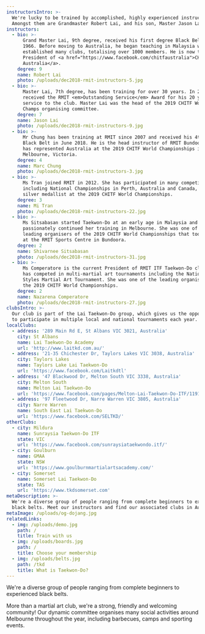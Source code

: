 ```yaml
---
instructorsIntro: >-
  We're lucky to be trained by accomplished, highly experienced instructors.
  Amongst them are Grandmaster Robert Lai, and his son, Master Jason Lai.
instructors:
  - bio: >-
      Grand Master Lai, 9th degree, received his first degree Black Belt in
      1966. Before moving to Australia, he began teaching in Malaysia where he
      established many clubs, totalising over 1000 members. He is now the
      President of <a href="https://www.facebook.com/chitfaustralia">CHITF
      Australia</a>.
    degree: 9
    name: Robert Lai
    photo: /uploads/dec2018-rmit-instructors-5.jpg
  - bio: >-
      Master Lai, 7th degree, has been training for over 30 years. In 2013, he
      received the RMIT <em>Outstanding Service</em> Award for his 20 years of
      service to the club. Master Lai was the head of the 2019 CHITF World
      Champs organising committee.
    degree: 7
    name: Jason Lai
    photo: /uploads/dec2018-rmit-instructors-9.jpg
  - bio: >-
      Mr Chung has been training at RMIT since 2007 and received his 4th degree
      Black Belt in June 2018. He is the head instructor of RMIT Bundoora. He
      has represented Australia at the 2019 CHITF World Championships in
      Melbourne, Victoria.
    degree: 4
    name: Marc Chung
    photo: /uploads/dec2018-rmit-instructors-3.jpg
  - bio: >-
      Ms Tran joined RMIT in 2012. She has participated in many competitions
      including National Championships in Perth, Australia and Canada, and was a
      silver medallist at the 2019 CHITF World Championships.
    degree: 3
    name: Mi Tran
    photo: /uploads/dec2018-rmit-instructors-22.jpg
  - bio: >-
      Ms Sitsabasan started Taekwon-Do at an early age in Malaysia and has
      passionately continued her training in Melbourne. She was one of the
      leading organisers of the 2019 CHITF World Championships that took place
      at the RMIT Sports Centre in Bundoora.
    degree: 2
    name: Shivarnee Sitsabasan
    photo: /uploads/dec2018-rmit-instructors-31.jpg
  - bio: >-
      Ms Comperatore is the current President of RMIT ITF Taekwon-Do club. She
      has competed in multi-martial art tournaments including the National All
      Styles Martial Art Tournament. She was one of the leading organisers of
      the 2019 CHITF World Championships.
    degree: 2
    name: Nazarena Comperatore
    photo: /uploads/dec2018-rmit-instructors-27.jpg
clubsIntro: >-
  Our club is part of the Lai Taekwon-Do group, which gives us the opportunity
  to participate in multiple local and national tournaments each year.
localClubs:
  - address: '289 Main Rd E, St Albans VIC 3021, Australia'
    city: St Albans
    name: Lai Taekwon-Do Academy
    url: 'http://www.laitkd.com.au/'
  - address: '21-35 Chichester Dr, Taylors Lakes VIC 3038, Australia'
    city: Taylors Lakes
    name: Taylors Lake Lai Taekwon-Do
    url: 'https://www.facebook.com/Laitkdtl'
  - address: '47 Blackwood Dr, Melton South VIC 3338, Australia'
    city: Melton South
    name: Melton Lai Taekwon-Do
    url: 'https://www.facebook.com/pages/Melton-Lai-Taekwon-Do-ITF/119160461466076'
  - address: '97 Fleetwood Dr, Narre Warren VIC 3805, Australia'
    city: Narre Warren
    name: South East Lai Taekwon-Do
    url: 'https://www.facebook.com/SELTKD/'
otherClubs:
  - city: Mildura
    name: Sunraysia Taekwon-Do ITF
    state: VIC
    url: 'https://www.facebook.com/sunraysiataekwondo.itf/'
  - city: Goulburn
    name: GMAA
    state: NSW
    url: 'https://www.goulburnmartialartsacademy.com/'
  - city: Somerset
    name: Somerset Lai Taekwon-Do
    state: TAS
    url: 'https://www.tkdsomerset.com'
metaDescription: >-
  We're a diverse group of people ranging from complete beginners to experienced
  black belts. Meet our instructors and find our associated clubs in Australia.
metaImage: /uploads/og-dojang.jpg
relatedLinks:
  - img: /uploads/demo.jpg
    path: /
    title: Train with us
  - img: /uploads/boards.jpg
    path: /
    title: Choose your membership
  - img: /uploads/belts.jpg
    path: /tkd
    title: What is Taekwon-Do?
---
```

We're a diverse group of people ranging from complete beginners to experienced black belts.

More than a martial art club, we're a strong, friendly and welcoming community! Our dynamic committee organises many social activities around Melbourne throughout the year, including barbecues, camps and sporting events.
